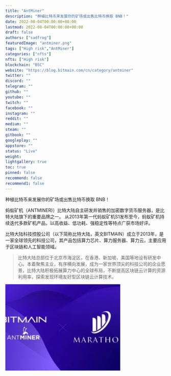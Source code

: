 ```yaml
---
title: "AntMiner"
description: "种植比特币来发展你的矿场或出售比特币换取 BNB！"
date: 2022-08-04T00:00:00+08:00
lastmod: 2022-08-04T00:00:00+08:00
draft: false
authors: ["sadfrog"]
featuredImage: "antminer.png"
tags: ["High risk","AntMiner"]
categories: ["nfts"]
nfts: ["High risk"]
blockchain: "BSC"
website: "https://blog.bitmain.com/cn/category/antminer"
twitter: ""
discord: ""
telegram: ""
github: ""
youtube: ""
twitch: ""
facebook: ""
instagram: ""
reddit: ""
medium: ""
steam: ""
gitbook: ""
googleplay: ""
appstore: ""
status: "Live"
weight: 
lightgallery: true
toc: true
pinned: false
recommend: false
recommend1: false
---
```

<p>种植比特币来发展你的矿场或出售比特币换取 BNB！</p>

蚂蚁矿机（ANTMINER)）比特大陆自主研发并销售的加密数字货币服务器，是比特大陆旗下的重要品牌之一。 从2013年第一代蚂蚁矿机S1发布至今，蚂蚁矿机持续迭代多款矿机产品，以高收益、低功耗、强稳定性等特点广获市场好评。

比特大陆科技控股公司（以下简称比特大陆，英文BITMAIN）成立于2013年，是一家全球领先的科技公司，其产品包括算力芯片、算力服务器、算力云，主要应用于区块链和人工智能领域。

> 比特大陆总部位于北京市海淀区，在香港、新加坡、美国等地设有研发中心。本着聚焦主业，有序横向发展，成为一家世界顶尖的科技公司的企业愿景，比特大陆积极拓展算力中心的全球布局，不断提高区块链云计算的资源利用率，探索发现环境友好型区块链云计算技术。



<img src="sadfrog.jpeg" style="zoom:150%;" />